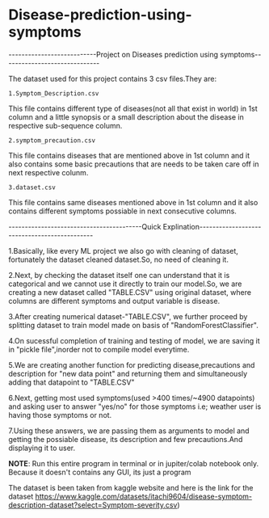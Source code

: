 # Disease-prediction-using-symptoms

---------------------------Project on Diseases prediction using symptoms------------------------------

The dataset used for this project contains 3 csv files.They are:

    1.Symptom_Description.csv
This file contains different type of diseases(not all that exist in world) in 1st column and a little 
synopsis or a small description about the disease in respective sub-sequence column.

    2.symptom_precaution.csv
This file contains diseases that are mentioned above in 1st column and it also contains some basic 
precautions that are needs to be taken care off in next respective colunm.

    3.dataset.csv
This file contains same diseases mentioned above in 1st column and it also contains different symptoms
possiable in next consecutive columns.

-----------------------------------------Quick Explination---------------------------------------------

1.Basically, like every ML project we also go with cleaning of dataset, fortunately the dataset cleaned
  dataset.So, no need of cleaning it.

2.Next, by checking the dataset itself one can understand that it is categorical and we cannot use it 
  directly to train our model.So, we are creating a new dataset called "TABLE.CSV" using original
  dataset, where columns are different symptoms and output variable is disease.

3.After creating numerical dataset-"TABLE.CSV", we further proceed by splitting dataset to train model
  made on basis of "RandomForestClassifier".

4.On sucessful completion of training and testing of model, we are saving it in "pickle file",inorder
  not to compile model everytime.

5.We are creating another function for predicting disease,precautions and description for "new data 
  point" and returning them and simultaneously adding that datapoint to "TABLE.CSV"

6.Next, getting most used symptoms(used >400 times/~4900 datapoints) and asking user to answer "yes/no"
  for those symptoms i.e; weather user is having those symptoms or not.

7.Using these answers, we are passing them as arguments to model and getting the possiable disease, its
  description and few precautions.And displaying it to user.

**NOTE**:
   Run this entire program in terminal or in jupiter/colab notebook only. Because it doesn't contains any GUI, its just a program

The dataset is been taken from kaggle website and here is the link for the dataset
https://www.kaggle.com/datasets/itachi9604/disease-symptom-description-dataset?select=Symptom-severity.csv)
